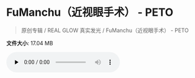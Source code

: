 # FuManchu（近视眼手术） - PETO

> 原创专辑 / REAL GLOW 真实发光 / FuManchu（近视眼手术） - PETO

**文件大小**: 17.04 MB

<audio preload="none" controls><source src="https://file.hsyhx.top/video/原创专辑/REAL GLOW 真实发光/FuManchu（近视眼手术） - PETO.flac" type="audio/mpeg">🤔 您的浏览器不支持此音频格式</audio>